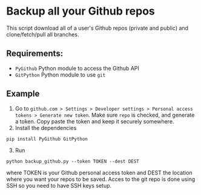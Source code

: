 # Backup all your Github repos

This script download all of a user's Github repos (private and public)
and clone/fetch/pull all branches.

## Requirements:
* `PyGithub` Python module to access the Github API
* `GitPython` Python module to use `git`

## Example

1. Go to `github.com > Settings > Developer settings > Personal access tokens > Generate new token`. Make sure `repo`
is checked, and generate a token. Copy paste the token and keep it securely somewhere.
2. Install the dependencies
```
pip install PyGithub GitPython
```
3. Run 
```
python backup_github.py --token TOKEN --dest DEST
```
where TOKEN is your Github personal access token and DEST the location where you want your repos to be saved.
Acces to the git repo is done using SSH so you need to have SSH keys setup.

